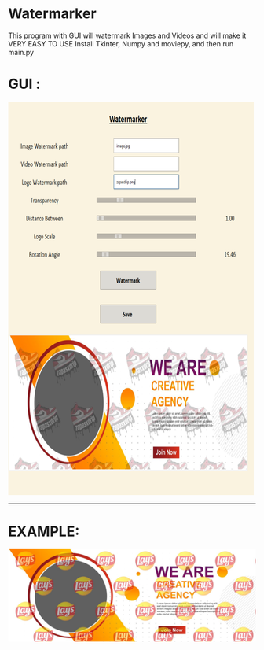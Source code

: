 # Watermarker
This program with GUI will watermark Images and Videos and will make it VERY EASY TO USE
Install Tkinter, Numpy and moviepy, and then run main.py
<h1>GUI :</h1>
<img src="watermarker.png", width=500, height=800>
<hr>
<h1>EXAMPLE:</h1>
<img src="output.jpg">

